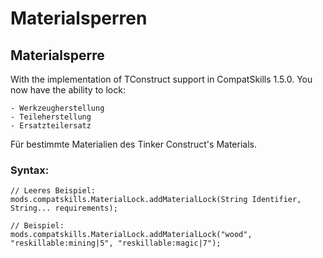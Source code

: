 # Materialsperren

## Materialsperre

With the implementation of TConstruct support in CompatSkills 1.5.0. You now have the ability to lock:

    - Werkzeugherstellung
    - Teileherstellung
    - Ersatzteilersatz
    

Für bestimmte Materialien des Tinker Construct's Materials.

### Syntax:

    // Leeres Beispiel:
    mods.compatskills.MaterialLock.addMaterialLock(String Identifier, String... requirements);
    
    // Beispiel:
    mods.compatskills.MaterialLock.addMaterialLock("wood", "reskillable:mining|5", "reskillable:magic|7");